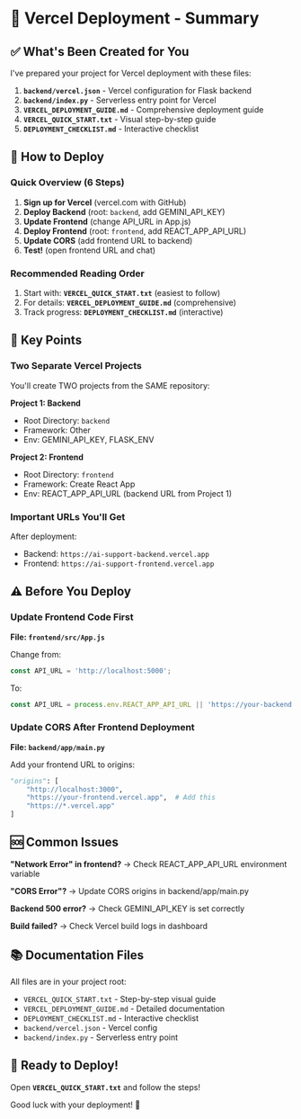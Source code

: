 # 🚀 Vercel Deployment - Summary

## ✅ What's Been Created for You

I've prepared your project for Vercel deployment with these files:

1. **`backend/vercel.json`** - Vercel configuration for Flask backend
2. **`backend/index.py`** - Serverless entry point for Vercel
3. **`VERCEL_DEPLOYMENT_GUIDE.md`** - Comprehensive deployment guide
4. **`VERCEL_QUICK_START.txt`** - Visual step-by-step guide
5. **`DEPLOYMENT_CHECKLIST.md`** - Interactive checklist

## 📖 How to Deploy

### Quick Overview (6 Steps)

1. **Sign up for Vercel** (vercel.com with GitHub)
2. **Deploy Backend** (root: `backend`, add GEMINI_API_KEY)
3. **Update Frontend** (change API_URL in App.js)
4. **Deploy Frontend** (root: `frontend`, add REACT_APP_API_URL)
5. **Update CORS** (add frontend URL to backend)
6. **Test!** (open frontend URL and chat)

### Recommended Reading Order

1. Start with: **`VERCEL_QUICK_START.txt`** (easiest to follow)
2. For details: **`VERCEL_DEPLOYMENT_GUIDE.md`** (comprehensive)
3. Track progress: **`DEPLOYMENT_CHECKLIST.md`** (interactive)

## 🎯 Key Points

### Two Separate Vercel Projects
You'll create TWO projects from the SAME repository:

**Project 1: Backend**
- Root Directory: `backend`
- Framework: Other
- Env: GEMINI_API_KEY, FLASK_ENV

**Project 2: Frontend**  
- Root Directory: `frontend`
- Framework: Create React App
- Env: REACT_APP_API_URL (backend URL from Project 1)

### Important URLs You'll Get

After deployment:
- Backend: `https://ai-support-backend.vercel.app`
- Frontend: `https://ai-support-frontend.vercel.app`

## ⚠️ Before You Deploy

### Update Frontend Code First

**File: `frontend/src/App.js`**

Change from:
```javascript
const API_URL = 'http://localhost:5000';
```

To:
```javascript
const API_URL = process.env.REACT_APP_API_URL || 'https://your-backend.vercel.app';
```

### Update CORS After Frontend Deployment

**File: `backend/app/main.py`**

Add your frontend URL to origins:
```python
"origins": [
    "http://localhost:3000",
    "https://your-frontend.vercel.app",  # Add this
    "https://*.vercel.app"
]
```

## 🆘 Common Issues

**"Network Error" in frontend?**
→ Check REACT_APP_API_URL environment variable

**"CORS Error"?**
→ Update CORS origins in backend/app/main.py

**Backend 500 error?**
→ Check GEMINI_API_KEY is set correctly

**Build failed?**
→ Check Vercel build logs in dashboard

## 📚 Documentation Files

All files are in your project root:

- `VERCEL_QUICK_START.txt` - Step-by-step visual guide
- `VERCEL_DEPLOYMENT_GUIDE.md` - Detailed documentation
- `DEPLOYMENT_CHECKLIST.md` - Interactive checklist
- `backend/vercel.json` - Vercel config
- `backend/index.py` - Serverless entry point

## 🎉 Ready to Deploy!

Open **`VERCEL_QUICK_START.txt`** and follow the steps!

Good luck with your deployment! 🚀
